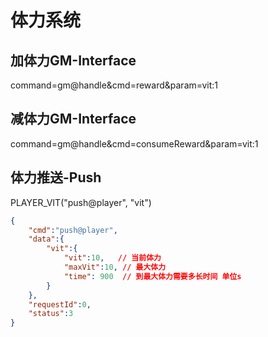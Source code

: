 # 体力系统

## 加体力GM-Interface
command=gm@handle&cmd=reward&param=vit:1

## 减体力GM-Interface
command=gm@handle&cmd=consumeReward&param=vit:1


## 体力推送-Push
PLAYER_VIT("push@player", "vit")
```json
{
    "cmd":"push@player",
    "data":{
        "vit":{
            "vit":10,   // 当前体力
            "maxVit":10, // 最大体力
            "time": 900  // 到最大体力需要多长时间 单位s
        }
    },
    "requestId":0,
    "status":3
}
```